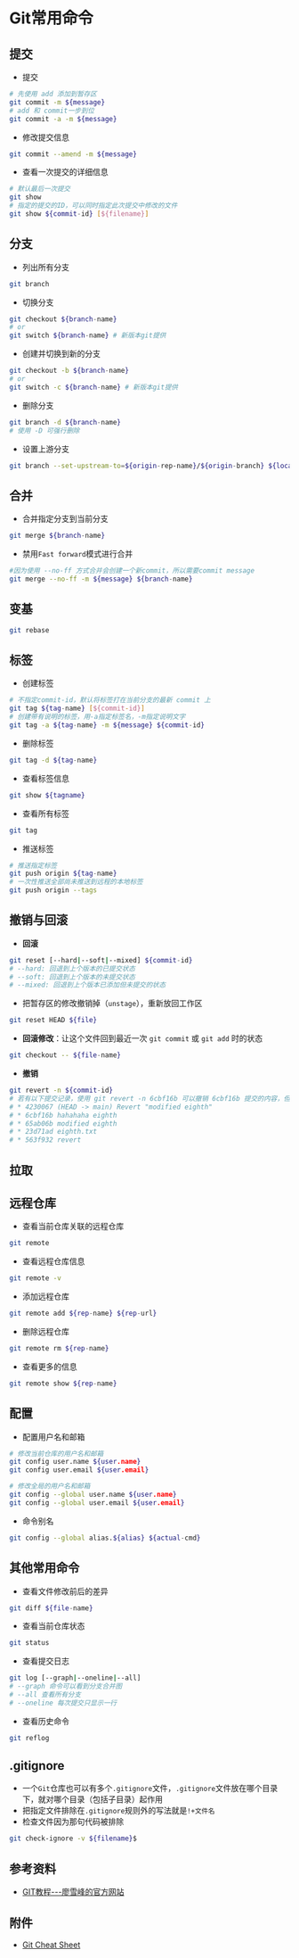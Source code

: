 # Git常用命令

## 提交
- 提交
```sh
# 先使用 add 添加到暂存区
git commit -m ${message}
# add 和 commit一步到位
git commit -a -m ${message}
```
- 修改提交信息
```sh
git commit --amend -m ${message}
```
- 查看一次提交的详细信息
```sh
# 默认最后一次提交
git show 
# 指定的提交的ID，可以同时指定此次提交中修改的文件
git show ${commit-id} [${filename}]
```

## 分支
- 列出所有分支
```sh
git branch
```
- 切换分支
```sh
git checkout ${branch-name}
# or
git switch ${branch-name} # 新版本git提供
```
- 创建并切换到新的分支
```sh
git checkout -b ${branch-name}
# or
git switch -c ${branch-name} # 新版本git提供
```
- 删除分支
```sh
git branch -d ${branch-name}
# 使用 -D 可强行删除
```
- 设置上游分支
```sh
git branch --set-upstream-to=${origin-rep-name}/${origin-branch} ${local-branch}
```

## 合并
- 合并指定分支到当前分支
```sh
git merge ${branch-name}
```
- 禁用`Fast forward`模式进行合并
```sh
#因为使用 --no-ff 方式合并会创建一个新commit，所以需要commit message
git merge --no-ff -m ${message} ${branch-name}
```

## 变基
```sh
git rebase
```

## 标签
- 创建标签
```sh
# 不指定commit-id，默认将标签打在当前分支的最新 commit 上
git tag ${tag-name} [${commit-id}]
# 创建带有说明的标签，用-a指定标签名，-m指定说明文字
git tag -a ${tag-name} -m ${message} ${commit-id}
```
- 删除标签
```sh
git tag -d ${tag-name}
```
- 查看标签信息
```sh
git show ${tagname}
```
- 查看所有标签
```sh
git tag
```
- 推送标签
```sh
# 推送指定标签
git push origin ${tag-name}
# 一次性推送全部尚未推送到远程的本地标签
git push origin --tags
```

## 撤销与回滚
- **回滚**
```sh
git reset [--hard|--soft|--mixed] ${commit-id}
# --hard: 回退到上个版本的已提交状态
# --soft: 回退到上个版本的未提交状态
# --mixed: 回退到上个版本已添加但未提交的状态
```
- 把暂存区的修改撤销掉（`unstage`），重新放回工作区
```sh
git reset HEAD ${file}
```
- **回滚修改**：让这个文件回到最近一次 `git commit` 或 `git add` 时的状态
```sh
git checkout -- ${file-name}
```
- **撤销**
```sh
git revert -n ${commit-id}
# 若有以下提交记录，使用 git revert -n 6cbf16b 可以撤销 6cbf16b 提交的内容，但保留 4230067 的内容
# * 4230067 (HEAD -> main) Revert "modified eighth"
# * 6cbf16b hahahaha eighth
# * 65ab06b modified eighth
# * 23d71ad eighth.txt
# * 563f932 revert
```

## 拉取

## 远程仓库
- 查看当前仓库关联的远程仓库
```sh
git remote
```
- 查看远程仓库信息
```sh
git remote -v
```
- 添加远程仓库
```sh
git remote add ${rep-name} ${rep-url}
```
- 删除远程仓库
```sh
git remote rm ${rep-name}
```
- 查看更多的信息
```sh
git remote show ${rep-name}
```

## 配置
- 配置用户名和邮箱
```sh
# 修改当前仓库的用户名和邮箱
git config user.name ${user.name}
git config user.email ${user.email}

# 修改全局的用户名和邮箱
git config --global user.name ${user.name}
git config --global user.email ${user.email}
```
- 命令别名
```sh
git config --global alias.${alias} ${actual-cmd}
```

## 其他常用命令
- 查看文件修改前后的差异
```sh
git diff ${file-name}
```
- 查看当前仓库状态
```sh
git status
```
- 查看提交日志
```sh
git log [--graph|--oneline|--all] 
# --graph 命令可以看到分支合并图
# --all 查看所有分支
# --oneline 每次提交只显示一行
```
- 查看历史命令
```sh
git reflog
```

## .gitignore
- 一个`Git`仓库也可以有多个`.gitignore`文件，`.gitignore`文件放在哪个目录下，就对哪个目录（包括子目录）起作用
- 把指定文件排除在`.gitignore`规则外的写法就是`!+文件名`
- 检查文件因为那句代码被排除
```sh
git check-ignore -v ${filename}$
```

## 参考资料
- [GIT教程---廖雪峰的官方网站](https://liaoxuefeng.com/books/git/introduction/index.html)

## 附件
- [Git Cheat Sheet](/git-cheat-sheet.pdf)
  